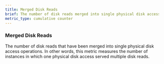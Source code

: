 ```yaml
---
title: Merged Disk Reads
brief: The number of disk reads merged into single physical disk access operations.
metric_type: cumulative counter
---
```

### Merged Disk Reads

The number of disk reads that have been merged into single physical disk access operations.  In other words, this metric measures the number of instances in which one physical disk access served multiple disk reads.

